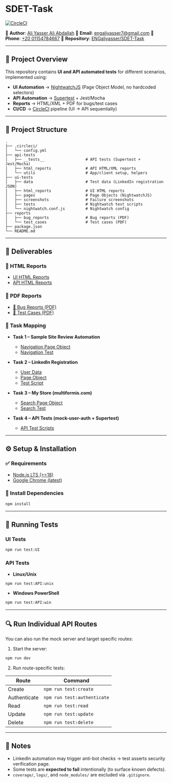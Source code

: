 # SDET-Task

[![CircleCI](https://dl.circleci.com/status-badge/img/gh/ENGaliyasser/SDET-Task/tree/main.svg?style=svg\&circle-token=CCIPRJ_DAJQBoT1YHdpJeTToMKGQr_ff5e6d7e59008e04d954be8bbccead2883a5d3df)](https://dl.circleci.com/status-badge/redirect/gh/ENGaliyasser/SDET-Task/tree/main)

📌 **Author**: [Ali Yasser Ali Abdallah](https://www.linkedin.com/in/engaliyasser/)
📧 **Email**: [engaliyasser7@gmail.com](mailto:engaliyasser7@gmail.com)
📱 **Phone**: [+20 01154784667](tel:+201154784667)
📂 **Repository**: [ENGaliyasser/SDET-Task](https://github.com/ENGaliyasser/SDET-Task)

---

## 📖 Project Overview

This repository contains **UI and API automated tests** for different scenarios, implemented using:

* **UI Automation** → [NightwatchJS](https://nightwatchjs.org/) (Page Object Model, no hardcoded selectors)
* **API Automation** → [Supertest](https://github.com/ladjs/supertest) + Jest/Mocha
* **Reports** → HTML/XML + PDF for bugs/test cases
* **CI/CD** → [CircleCI](https://circleci.com/) pipeline (UI → API sequentially)

---

## 📂 Project Structure

```plaintext
.
├── .circleci/
│   └── config.yml
├── api-tests
│   ├── __tests__                  # API tests (Supertest + Jest/Mocha)
│   ├── html_reports               # API HTML/XML reports
│   └── utils                      # App/client setup, helpers
├── ui-tests
│   ├── data                       # Test data (LinkedIn registration JSON)
│   ├── html_reports               # UI HTML reports
│   ├── pages                      # Page Objects (NightwatchJS)
│   ├── screenshots                # Failure screenshots
│   ├── tests                      # Nightwatch test scripts
│   └── nightwatch.conf.js         # Nightwatch config
├── reports
│   ├── bug_reports                # Bug reports (PDF)
│   └── test_cases                 # Test cases (PDF)
├── package.json
└── README.md
```

---

## 📑 Deliverables

### 🔹 HTML Reports

* [UI HTML Reports](ui-tests/html_reports/)
* [API HTML Reports](api-tests/html_reports/)

### 🔹 PDF Reports

* [📄 Bug Reports (PDF)](reports/bug_report.pdf)
* [📄 Test Cases (PDF)](reports/test_cases.pdf)

### 🔹 Task Mapping

* **Task 1 – Sample Site Review Automation**

  * [Navigation Page Object](ui-tests/tests/task1_navigation_page.js)
  * [Navigation Test](ui-tests/tests/task1_navigation.test.js)

* **Task 2 – LinkedIn Registration**

  * [User Data](ui-tests/data/task2_linkedin_user.json)
  * [Page Object](ui-tests/pages/task2_linkedin_register_page.js)
  * [Test Script](ui-tests/tests/task2_linkedin_register.test.js)

* **Task 3 – My Store (multiformis.com)**

  * [Search Page Object](ui-tests/pages/task3_my_store_search_page.js)
  * [Search Test](ui-tests/tests/task3_my_store_search.test.js)

* **Task 4 – API Tests (mock-user-auth + Supertest)**

  * [API Test Scripts](api-tests/__tests__/)

---

## ⚙️ Setup & Installation

### ✅ Requirements

* [Node.js LTS (>=18)](https://nodejs.org/en/download/)
* [Google Chrome (latest)](https://www.google.com/chrome/)

### 🚀 Install Dependencies

```bash
npm install
```

---

## 🧪 Running Tests

### UI Tests

```bash
npm run test:UI
```

### API Tests

* **Linux/Unix**

```bash
npm run test:API:unix
```

* **Windows PowerShell**

```bash
npm run test:API:win
```

---

## 🔍 Run Individual API Routes

You can also run the mock server and target specific routes:

1. Start the server:

```bash
npm run dev
```

2. Run route-specific tests:
   
| Route        | Command                   |
|--------------|---------------------------|
| Create       | `npm run test:create`     |
| Authenticate | `npm run test:authenticate` |
| Read         | `npm run test:read`       |
| Update       | `npm run test:update`     |
| Delete       | `npm run test:delete`     |

---

## 📌 Notes

* LinkedIn automation may trigger anti-bot checks → test asserts security verification page.
* Some tests are **expected to fail** intentionally (to surface known defects).
* `coverage/`, `logs/`, and `node_modules/` are excluded via `.gitignore`.

